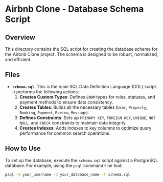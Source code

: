 # Airbnb Clone - Database Schema Script

## Overview

This directory contains the SQL script for creating the database schema for the Airbnb Clone project. The schema is designed to be robust, normalized, and efficient.

## Files

- **`schema.sql`**: This is the main SQL Data Definition Language (DDL) script. It performs the following actions:
  1.  **Creates Custom Types**: Defines `ENUM` types for roles, statuses, and payment methods to ensure data consistency.
  2.  **Creates Tables**: Builds all the necessary tables (`User`, `Property`, `Booking`, `Payment`, `Review`, `Message`).
  3.  **Defines Constraints**: Sets up `PRIMARY KEY`, `FOREIGN KEY`, `UNIQUE`, `NOT NULL`, and `CHECK` constraints to maintain data integrity.
  4.  **Creates Indexes**: Adds indexes to key columns to optimize query performance for common search operations.

## How to Use

To set up the database, execute the `schema.sql` script against a PostgreSQL database. For example, using the `psql` command-line tool:

```bash
psql -U your_username -d your_database_name -f schema.sql

